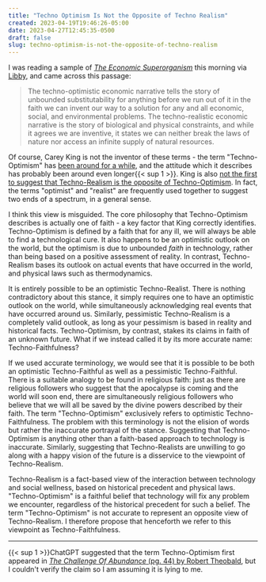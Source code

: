 ```yaml
---
title: "Techno Optimism Is Not the Opposite of Techno Realism"
created: 2023-04-19T19:46:26-05:00
date: 2023-04-27T12:45:35-0500
draft: false
slug: techno-optimism-is-not-the-opposite-of-techno-realism
---
```


I was reading a sample of [_The Economic Superorganism_](https://link.springer.com/chapter/10.1007/978-3-030-50295-9_1) this morning via [Libby](https://www.overdrive.com/apps/libby), and came across this passage:

> The techno-optimistic economic narrative tells the story of unbounded substitutability for anything before we run out of it in the faith we can invent our way to a solution for any and all economic, social, and environmental problems. The techno-realistic economic narrative is the story of biological and physical constraints, and while it agrees we are inventive, it states we can neither break the laws of nature nor access an infinite supply of natural resources.

Of course, Carey King is not the inventor of these terms - the term "Techno-Optimism" has [been around for a while](https://www.nytimes.com/2019/09/28/opinion/sunday/silicon-valley-techno-optimism.html), and the attitude which it describes has probably been around even longer{{< sup 1 >}}. King is also [not the first to suggest that Techno-Realism is the opposite of Techno-Optimism](https://www.abc.net.au/radionational/programs/futuretense/features/techno-optimism-and-techno-realism/2917036). In fact, the terms "optimist" and "realist" are frequently used together to suggest two ends of a spectrum, in a general sense.

I think this view is misguided. The core philosophy that Techno-Optimism describes is actually one of faith - a key factor that King correctly identifies. Techno-Optimism is defined by a faith that for any ill, we will always be able to find a technological cure. It also happens to be an optimistic outlook on the world, but the optimism is due to unbounded _faith_ in technology, rather than being based on a positive assessment of reality. In contrast, Techno-Realism bases its outlook on actual events that have occurred in the world, and physical laws such as thermodynamics.

It is entirely possible to be an optimistic Techno-Realist. There is nothing contradictory about this stance, it simply requires one to have an optimistic outlook on the world, while simultaneously acknowledging real events that have occurred around us. Similarly, pessimistic Techno-Realism is a completely valid outlook, as long as your pessimism is based in reality and historical facts. Techno-Optimism, by contrast, stakes its claims in faith of an unknown future. What if we instead called it by its more accurate name: Techno-Faithfulness?

If we used accurate terminology, we would see that it is possible to be both an optimistic Techno-Faithful as well as a pessimistic Techno-Faithful. There is a suitable analogy to be found in religious faith: just as there are religious followers who suggest that the apocalypse is coming and the world will soon end, there are simultaneously religious followers who believe that we will all be saved by the divine powers described by their faith. The term "Techno-Optimism" exclusively refers to optimistic Techno-Faithfulness. The problem with this terminology is not the elision of words but rather the inaccurate portrayal of the stance. Suggesting that Techno-Optimism is anything other than a faith-based approach to technology is inaccurate. Similarly, suggesting that Techno-Realists are unwilling to go along with a happy vision of the future is a disservice to the viewpoint of Techno-Realism.

Techno-Realism is a fact-based view of the interaction between technology and social wellness, based on historical precedent and physical laws. "Techno-Optimism" is a faithful belief that technology will fix any problem we encounter, regardless of the historical precedent for such a belief. The term "Techno-Optimism" is not accurate to represent an opposite view of Techno-Realism. I therefore propose that henceforth we refer to this viewpoint as Techno-Faithfulness.

---

<!-- the "sup" syntax is a custom shortcode. I don't love it but whatevs https://gohugo.io/content-management/shortcodes/ -->

{{< sup 1 >}}ChatGPT suggested that the term Techno-Optimism first appeared in [_The Challenge Of Abundance_ (pg. 44) by Robert Theobald](https://archive.org/details/challengeofabund0000unse/page/44/mode/2up), but I couldn't verify the claim so I am assuming it is lying to me.
